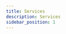 ```yaml
---
title: Services
description: Services
sidebar_position: 1
---
```


<!-- @format -->

<!-- # Services -->
